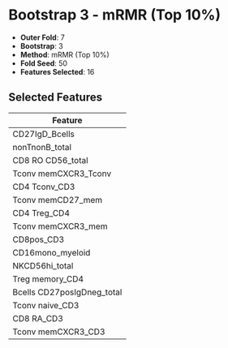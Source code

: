 # Bootstrap 3 - mRMR (Top 10%)

- **Outer Fold**: 7
- **Bootstrap**: 3
- **Method**: mRMR (Top 10%)
- **Fold Seed**: 50
- **Features Selected**: 16

## Selected Features

| Feature |
|---------|
| CD27IgD_Bcells |
| nonTnonB_total |
| CD8 RO CD56_total |
| Tconv memCXCR3_Tconv |
| CD4 Tconv_CD3 |
| Tconv memCD27_mem |
| CD4 Treg_CD4 |
| Tconv memCXCR3_mem |
| CD8pos_CD3 |
| CD16mono_myeloid |
| NKCD56hi_total |
| Treg memory_CD4 |
| Bcells CD27posIgDneg_total |
| Tconv naive_CD3 |
| CD8 RA_CD3 |
| Tconv memCXCR3_CD3 |
